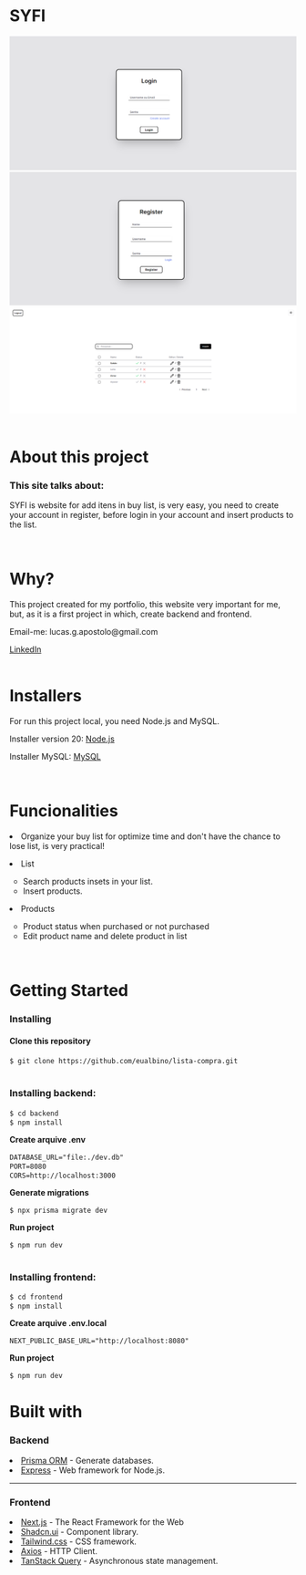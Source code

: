 <h1>SYFI</h1>
<img src="/frontend/public/login-image.png">
<img src="/frontend/public/register-image.png">
<img src="/frontend/public/list-buy-image.png">
<br/>
<br/>
<h1>About this project</h1>
<h3>This site talks about:</h3>
<p>SYFI is website for add itens in buy list, is very easy, you need to create your account in register, before login in your account and insert products to the list.</p>
<br/>
<h1>Why?</h1>
<p>This project created for my portfolio, this website very important for me, but, as it is a first project in which, create backend and frontend.
</p>
<p>Email-me: lucas.g.apostolo@gmail.com</p>
<a href="http://www.linkedin.com/in/lucas-gonçalves-922b7b272">LinkedIn</a>
<br/>
<br/>
<h1>Installers</h1>
<p>For run this project local, you need Node.js and MySQL.</p>
<p>Installer version 20: <a href="https://nodejs.org/en/download/current">Node.js</a></p>
<p>Installer MySQL: <a href="https://dev.mysql.com/downloads/installer/">MySQL</a></p>
<br/>
<h1>Funcionalities</h1>
<p><li/>Organize your buy list for optimize time and don't have the chance to lose list, is very practical!</p>
<p><li/>List</p>
<ul style="list-style-type:circle;">
  <li>Search products insets in your list.</li>
  <li>Insert products.</li>
</ul>
<p><li/>Products</p>
<ul style="list-style-type:circle;">
  <li>Product status when purchased or not purchased</li>
  <li>Edit product name and delete product in list</li>
</ul>
<br/>
<h1>Getting Started</h1>
<h3>Installing</h3>
<h4>Clone this repository</h4>

```shell
$ git clone https://github.com/eualbino/lista-compra.git
```

#

### Installing backend:

```shell
$ cd backend
$ npm install
```

<strong>Create arquive .env</strong>

```
DATABASE_URL="file:./dev.db"
PORT=8080
CORS=http://localhost:3000
```

<strong>Generate migrations</strong>

```shell
$ npx prisma migrate dev
```

<strong>Run project</strong>

```shell
$ npm run dev
```

#

### Installing frontend:

```shell
$ cd frontend
$ npm install
```

<strong>Create arquive .env.local</strong>

```
NEXT_PUBLIC_BASE_URL="http://localhost:8080"
```

<strong>Run project</strong>

```shell
$ npm run dev
```

#

# Built with

### Backend

<li><a href="https://www.prisma.io/">Prisma ORM</a> - Generate databases.</li>
<li><a href="https://expressjs.com/">Express</a> - Web framework for Node.js.</li>
<hr>
<h3>Frontend</h3>
<li><a href="https://nextjs.org/">Next.js</a> - 
The React Framework for the Web</li>
<li><a href="https://ui.shadcn.com/">Shadcn.ui</a> - Component library.</li>
<li><a href="https://tailwindcss.com/">Tailwind.css</a> - CSS framework.</li>
<li><a href="https://axios-http.com/">Axios</a> - HTTP Client.</li>
<li><a href="https://tanstack.com/">TanStack Query</a> - Asynchronous state management.</li>
